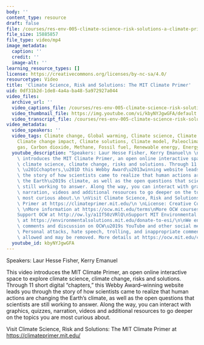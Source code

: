 ```yaml
---
body: ''
content_type: resource
draft: false
file: /courses/res-env-005-climate-science-risk-solutions-a-climate-primer/climate-primer-total_v8_360p_16_9.mp4
file_size: 15885857
file_type: video/mp4
image_metadata:
  caption: ''
  credit: ''
  image-alt: ''
learning_resource_types: []
license: https://creativecommons.org/licenses/by-nc-sa/4.0/
resourcetype: Video
title: 'Climate Science, Risk and Solutions: The MIT Climate Primer'
uid: 0df31b2d-1de8-4a4a-ba48-5a972927a044
video_files:
  archive_url: ''
  video_captions_file: /courses/res-env-005-climate-science-risk-solutions-a-climate-primer/climate-primer-total_v8_captions.vtt
  video_thumbnail_file: https://img.youtube.com/vi/kbyNYJgwGFA/default.jpg
  video_transcript_file: /courses/res-env-005-climate-science-risk-solutions-a-climate-primer/climate-primer-total_v8_transcript.pdf
video_metadata:
  video_speakers: ''
  video_tags: Climate change, Global warming, Climate science, Climate change risk,
    Climate change impact, Climate solutions, Climate model, Paleoclimate, Greenhouse
    gas, Carbon dioxide, Methane, Fossil fuel, Renewable energy, Energy transition
  youtube_description: "Speakers: Laur Hesse Fisher, Kerry Emanuel\n \nThis video\
    \ introduces the MIT Climate Primer, an open online interactive space to explore\
    \ climate science, climate change, risks and solutions. Through 11 short digital\
    \ \u201Cchapters,\u201D this Webby Award\u2013winning website leads you through\
    \ the story of how scientists came to realize that human actions are changing\
    \ the Earth\u2019s climate, as well as the open questions that scientists are\
    \ still working to answer. Along the way, you can interact with graphics, quizzes,\
    \ narration, videos and additional resources to go deeper on the topics you are\
    \ most curious about.\n \nVisit Climate Science, Risk and Solutions: The MIT Climate\
    \ Primer at https://climateprimer.mit.edu/\n \nLicense: Creative Commons BY-NC-SA\
    \ \nMore information at https://ocw.mit.edu/terms\nMore OCW courses at https://ocw.mit.edu\n\
    Support OCW at http://ow.ly/a1If50zVRlQ\nSupport MIT Environmental Solutions Initiative\
    \ at https://environmentalsolutions.mit.edu/donate-to-esi/\n\nWe encourage constructive\
    \ comments and discussion on OCW\u2019s YouTube and other social media channels.\
    \ Personal attacks, hate speech, trolling, and inappropriate comments are not\
    \ allowed and may be removed. More details at https://ocw.mit.edu/comments."
  youtube_id: kbyNYJgwGFA
---
```

Speakers: Laur Hesse Fisher, Kerry Emanuel  
  
This video introduces the MIT Climate Primer, an open online interactive space to explore climate science, climate change, risks and solutions. Through 11 short digital “chapters,” this Webby Award–winning website leads you through the story of how scientists came to realize that human actions are changing the Earth’s climate, as well as the open questions that scientists are still working to answer. Along the way, you can interact with graphics, quizzes, narration, videos and additional resources to go deeper on the topics you are most curious about.  
  
Visit Climate Science, Risk and Solutions: The MIT Climate Primer at https://climateprimer.mit.edu/